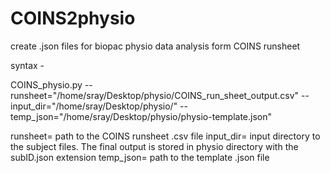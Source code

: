 # COINS2physio
create .json files for biopac physio data analysis form COINS runsheet



syntax -




COINS_physio.py --runsheet="/home/sray/Desktop/physio/COINS_run_sheet_output.csv" --input_dir="/home/sray/Desktop/physio/" --temp_json="/home/sray/Desktop/physio/physio-template.json"



runsheet= path to the COINS runsheet .csv file
input_dir= input directory to the subject files. The final output is stored in physio directory with the subID.json extension
temp_json= path to the template .json file
